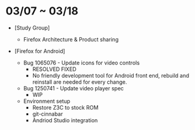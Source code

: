 # 03/07 ~ 03/18

- [Study Group]
  - Firefox Architecture & Product sharing

- [Firefox for Android]
  - Bug 1065076 - Update icons for video controls
    - RESOLVED FIXED
    - No friendly development tool for Android front end, rebuild and reinstall are needed for every change.
  - Bug 1250741 - Update video player spec
    - WIP
  - Environment setup
    - Restore Z3C to stock ROM
    - git-cinnabar
    - Andriod Studio integration

